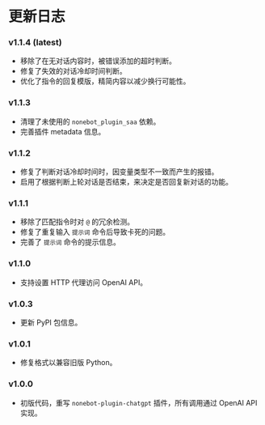 # 更新日志

### v1.1.4 (latest)

- 移除了在无对话内容时，被错误添加的超时判断。
- 修复了失效的对话冷却时间判断。
- 优化了指令的回复模版，精简内容以减少换行可能性。

### v1.1.3

- 清理了未使用的 `nonebot_plugin_saa` 依赖。
- 完善插件 metadata 信息。

### v1.1.2

- 修复了判断对话冷却时间时，因变量类型不一致而产生的报错。
- 启用了根据判断上轮对话是否结束，来决定是否回复新对话的功能。

### v1.1.1

- 移除了匹配指令时对 `@` 的冗余检测。
- 修复了重复输入 `提示词` 命令后导致卡死的问题。
- 完善了 `提示词` 命令的提示信息。

### v1.1.0

- 支持设置 HTTP 代理访问 OpenAI API。

### v1.0.3

- 更新 PyPI 包信息。

### v1.0.1

- 修复格式以兼容旧版 Python。

### v1.0.0

- 初版代码，重写 `nonebot-plugin-chatgpt` 插件，所有调用通过 OpenAI API 实现。
